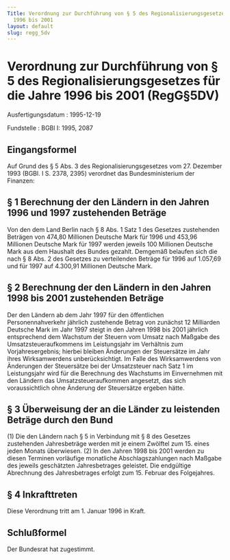```yaml
---
Title: Verordnung zur Durchführung von § 5 des Regionalisierungsgesetzes für die Jahre
  1996 bis 2001
layout: default
slug: regg_5dv
---
```


# Verordnung zur Durchführung von § 5 des Regionalisierungsgesetzes für die Jahre 1996 bis 2001 (RegG§5DV)

Ausfertigungsdatum
:   1995-12-19

Fundstelle
:   BGBl I: 1995, 2087



## Eingangsformel

Auf Grund des § 5 Abs. 3 des Regionalisierungsgesetzes vom 27.
Dezember 1993 (BGBl. I S. 2378, 2395) verordnet das Bundesministerium
der Finanzen:


## § 1 Berechnung der den Ländern in den Jahren 1996 und 1997 zustehenden Beträge

Von den dem Land Berlin nach § 8 Abs. 1 Satz 1 des Gesetzes
zustehenden Beträgen von 474,80 Millionen Deutsche Mark für 1996 und
453,96 Millionen Deutsche Mark für 1997 werden jeweils 100 Millionen
Deutsche Mark aus dem Haushalt des Bundes gezahlt. Demgemäß belaufen
sich die nach § 8 Abs. 2 des Gesetzes zu verteilenden Beträge für 1996
auf 1.057,69 und für 1997 auf 4.300,91 Millionen Deutsche Mark.


## § 2 Berechnung der den Ländern in den Jahren 1998 bis 2001 zustehenden Beträge

Der den Ländern ab dem Jahr 1997 für den öffentlichen
Personennahverkehr jährlich zustehende Betrag von zunächst 12
Milliarden Deutsche Mark im Jahr 1997 steigt in den Jahren 1998 bis
2001 jährlich entsprechend dem Wachstum der Steuern vom Umsatz nach
Maßgabe des Umsatzsteueraufkommens im Leistungsjahr im Verhältnis zum
Vorjahresergebnis; hierbei bleiben Änderungen der Steuersätze im Jahr
ihres Wirksamwerdens unberücksichtigt. Im Falle des Wirksamwerdens von
Änderungen der Steuersätze bei der Umsatzsteuer nach Satz 1 im
Leistungsjahr wird für die Berechnung des Wachstums im Einvernehmen
mit den Ländern das Umsatzsteueraufkommen angesetzt, das sich
voraussichtlich ohne Änderung der Steuersätze ergeben hätte.


## § 3 Überweisung der an die Länder zu leistenden Beträge durch den Bund

(1) Die den Ländern nach § 5 in Verbindung mit § 8 des Gesetzes
zustehenden Jahresbeträge werden mit je einem Zwölftel zum 15. eines
jeden Monats überwiesen. (2) In den Jahren 1998 bis 2001 werden zu
diesen Terminen vorläufige monatliche Abschlagszahlungen nach Maßgabe
des jeweils geschätzten Jahresbetrages geleistet. Die endgültige
Abrechnung des Jahresbetrages erfolgt zum 15. Februar des Folgejahres.


## § 4 Inkrafttreten

Diese Verordnung tritt am 1. Januar 1996 in Kraft.


## Schlußformel

Der Bundesrat hat zugestimmt.


